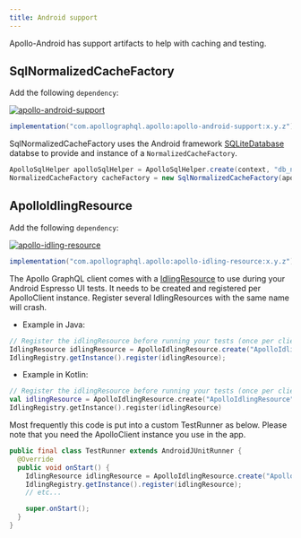 ```yaml
---
title: Android support
---
```


Apollo-Android has support artifacts to help with caching and testing.

## SqlNormalizedCacheFactory

Add the following `dependency`:

[ ![apollo-android-support](https://img.shields.io/bintray/v/apollographql/android/apollo-android-support.svg?label=apollo-android-support) ](https://bintray.com/apollographql/android/apollo-android-support/_latestVersion)
```gradle
implementation("com.apollographql.apollo:apollo-android-support:x.y.z")
```

SqlNormalizedCacheFactory uses the Android framework [SQLiteDatabase](https://developer.android.com/reference/android/database/sqlite/SQLiteDatabase) databse to provide and instance of a `NormalizedCacheFactory`.

```java
ApolloSqlHelper apolloSqlHelper = ApolloSqlHelper.create(context, "db_name");
NormalizedCacheFactory cacheFactory = new SqlNormalizedCacheFactory(apolloSqlHelper);
```

## ApolloIdlingResource

Add the following `dependency`:

[ ![apollo-idling-resource](https://img.shields.io/bintray/v/apollographql/android/apollo-idling-resource.svg?label=apollo-idling-resource) ](https://bintray.com/apollographql/android/apollo-idling-resource/_latestVersion)
```gradle
implementation("com.apollographql.apollo:apollo-idling-resource:x.y.z")
```

The Apollo GraphQL client comes with a [IdlingResource](https://developer.android.com/training/testing/espresso/idling-resource) to use
 during your Android Espresso UI tests. It needs to be created and registered per ApolloClient instance. Register several IdlingResources
 with the same name will crash.

- Example in Java:
```java
// Register the idlingResource before running your tests (once per client).
IdlingResource idlingResource = ApolloIdlingResource.create("ApolloIdlingResource", apolloClient);
IdlingRegistry.getInstance().register(idlingResource);
```

- Example in Kotlin:
```kotlin
// Register the idlingResource before running your tests (once per client).
val idlingResource = ApolloIdlingResource.create("ApolloIdlingResource", apolloClient)
IdlingRegistry.getInstance().register(idlingResource)
```

Most frequently this code is put into a custom TestRunner as below. Please note that you need the ApolloClient instance you use in the app.

```java
public final class TestRunner extends AndroidJUnitRunner {
  @Override
  public void onStart() {
    IdlingResource idlingResource = ApolloIdlingResource.create("ApolloIdlingResource", apolloClient);
    IdlingRegistry.getInstance().register(idlingResource);
    // etc...

    super.onStart();
  }
}
```
